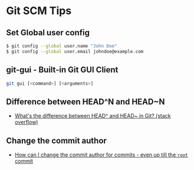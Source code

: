 # Git SCM Tips

## Set Global user config

```bash
$ git config --global user.name "John Doe"
$ git config --global user.email johndoe@example.com
```

## git-gui - Built-in Git GUI Client

```bash
git gui [<command>] [<arguments>]
```

## Difference between HEAD^N and HEAD~N

* [What's the difference between HEAD^ and HEAD~ in Git? (stack overflow)](https://stackoverflow.com/questions/2221658/whats-the-difference-between-head-and-head-in-git)

## Change the commit author

* [How can I change the commit author for commits - even up till the `root` commit](https://stackoverflow.com/questions/3042437/how-can-i-change-the-commit-author-for-a-single-commit)